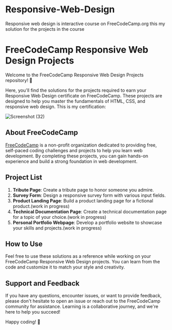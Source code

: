 # Responsive-Web-Design
Responsive web design is interactive course on FreeCodeCamp.org this my solution for the projects in the course



# FreeCodeCamp Responsive Web Design Projects

Welcome to the FreeCodeCamp Responsive Web Design Projects repository! 🚀

Here, you'll find the solutions for the projects required to earn your Responsive Web Design certificate on FreeCodeCamp. These projects are designed to help you master the fundamentals of HTML, CSS, and responsive web design.
This is my certification:



![Screenshot (32)](https://github.com/SaiNikhil1258/Responsive-Web-Design/assets/111006116/f09ec714-4fd6-44ad-b0e4-4d231b33d71d)


## About FreeCodeCamp

[FreeCodeCamp](https://www.freecodecamp.org/) is a non-profit organization dedicated to providing free, self-paced coding challenges and projects to help you learn web development. By completing these projects, you can gain hands-on experience and build a strong foundation in web development.

## Project List

1. **Tribute Page**: Create a tribute page to honor someone you admire.
2. **Survey Form**: Design a responsive survey form with various input fields.
3. **Product Landing Page**: Build a product landing page for a fictional product.(work in progress)
4. **Technical Documentation Page**: Create a technical documentation page for a topic of your choice.(work in progress)
5. **Personal Portfolio Webpage**: Develop a portfolio website to showcase your skills and projects.(work in progress)


## How to Use

Feel free to use these solutions as a reference while working on your FreeCodeCamp Responsive Web Design projects. You can learn from the code and customize it to match your style and creativity.

## Support and Feedback

If you have any questions, encounter issues, or want to provide feedback, please don't hesitate to open an issue or reach out to the FreeCodeCamp community for assistance. Learning is a collaborative journey, and we're here to help you succeed!

Happy coding! 🌟
